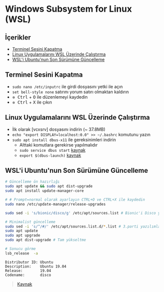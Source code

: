 # Windows Subsystem for Linux (WSL) <!-- omit in toc -->

## İçerikler <!-- omit in toc -->

- [Terminel Sesini Kapatma](#Terminel-Sesini-Kapatma)
- [Linux Uygulamalarını WSL Üzerinde Çalıştırma](#Linux-Uygulamalar%C4%B1n%C4%B1-WSL-%C3%9Czerinde-%C3%87al%C4%B1%C5%9Ft%C4%B1rma)
- [WSL'i Ubuntu'nun Son Sürümüne Güncelleme](#WSLi-Ubuntunun-Son-S%C3%BCr%C3%BCm%C3%BCne-G%C3%BCncelleme)

## Terminel Sesini Kapatma

- `sudo nano /etc/inputrc` ile girdi dosyasını yetki ile açın
- `set bell-style none` satırını yorum satırı olmaktan kaldırın
- <kbd>✲ Ctrl</kbd> + <kbd>O</kbd> ile düzenlemeyi kaydedin
- <kbd>✲ Ctrl</kbd> + <kbd>X</kbd> ile çıkın

## Linux Uygulamalarını WSL Üzerinde Çalıştırma

- İlk olarak [vcxsrv] dosyasını indirin (~ 37.8MB)
- `echo "export DISPLAY=localhost:0.0" >> ~/.bashrc` komutunu yazın
- `sudo apt install dbus-x11` ile gereksinimleri indirin
  - Alttaki komutlara gerekirse yapılmalıdır
  - `sudo service dbus start` [kaynak](https://github.com/Microsoft/WSL/issues/2016#issuecomment-435091497)
  - `export $(dbus-launch)` [kaynak](https://github.com/Microsoft/WSL/issues/2016#issuecomment-462595967)

## WSL'i Ubuntu'nun Son Sürümüne Güncelleme

```sh
# Güncelleme ön hazırlığı
sudo apt update && sudo apt dist-upgrade
sudo apt install update-manager-core

# # Prompt=normal olarak ayarlayın CTRL+O ve CTRL+X ile kaydedin
sudo nano /etc/update-manager/release-upgrades

sudo sed -i 's/bionic/disco/g' /etc/apt/sources.list # Bionic'i Disco yapmak

# Minimalist güncelleme
sudo sed -i 's/^/#/' /etc/apt/sources.list.d/*.list # 3.parti yazılımları kaldırma (PPA)
sudo apt update
sudo apt upgrade
sudo apt dist-upgrade # Tam yükseltme

# Sonucu görme
lsb_release  -a
```

```text
Distributor ID: Ubuntu
Description:    Ubuntu 19.04
Release:        19.04
Codename:       disco
```

> [Kaynak](https://www.linuxbabe.com/ubuntu/upgrade-ubuntu-18-04-18-10-to-ubuntu-19-04)
